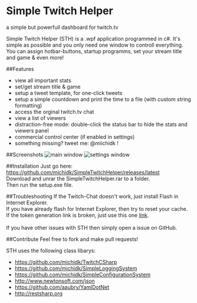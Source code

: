 # Simple Twitch Helper
a simple but powerfull dashboard for twitch.tv

Simple Twitch Helper (STH) is a .wpf application programmed in c#. It's simple as possible and you only need one window to controll everything. You can assign hotbar-buttons, startup programms, set your stream title and game & even more!

##Features
- view all important stats
- set/get stream title & game
- setup a tweet template, for one-click tweets
- setup a simple countdown and print the time to a file (with custom string formatting)
- access the orginal twitch.tv chat
- view a list of viewers
- distraction-free mode: double-click the status bar to hide the stats and viewers panel
- commercial control center (if enabled in settings)
- something missing? tweet me: @miichidk !

##Screenshots
![](https://host.lohr-it.de/sth_main.png "main window")
![](https://host.lohr-it.de/sth_settings.png "settings window")

##Installation
Just go here:
https://github.com/michidk/SimpleTwitchHelper/releases/latest<br />
Download and unrar the SimpleTwitchHelper.rar to a folder.<br />
Then run the setup.exe file.<br />

##Troubleshooting
If the Twitch-Chat doesn't work, just install Flash in Internet Explorer.<br />
If you have already flash for Internet Explorer, then try to reset your cache.<br />
If the token generation link is broken, just use this one [link](https://twitch.michael-lohr.net/sth).<br />
<br />
If you have other issues with STH then simply open a issue on GitHub.

##Contribute
Feel free to fork and make pull requests!

STH uses the following class libarys:
- https://github.com/michidk/TwitchCSharp
- https://github.com/michidk/SimpleLoggingSystem
- https://github.com/michidk/SimpleConfigurationSystem
- http://www.newtonsoft.com/json
- https://github.com/aaubry/YamlDotNet
- http://restsharp.org
